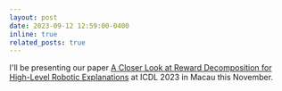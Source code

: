 ```yaml
---
layout: post
date: 2023-09-12 12:59:00-0400
inline: true
related_posts: true
---
```


I'll be presenting our paper [A Closer Look at Reward Decomposition for High-Level Robotic Explanations](https://arxiv.org/abs/2304.12958) at ICDL 2023 in Macau this November.

